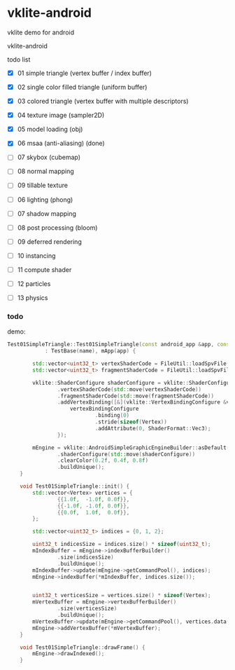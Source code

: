 # vklite-android
vklite demo for android

vklite-android

todo list

- [x] 01 simple triangle (vertex buffer / index buffer)


- [x] 02 single color filled triangle (uniform buffer)


- [x] 03 colored triangle (vertex buffer with multiple descriptors)

- [x] 04 texture image (sampler2D)

- [x] 05 model loading (obj)

- [x] 06 msaa (anti-aliasing) (done)

- [ ] 07 skybox (cubemap)

- [ ] 08 normal mapping

- [ ] 09 tillable texture

- [ ] 06 lighting (phong)

- [ ] 07 shadow mapping

- [ ] 08 post processing (bloom)

- [ ] 09 deferred rendering

- [ ] 10 instancing

- [ ] 11 compute shader

- [ ] 12 particles

- [ ] 13 physics



### todo

demo:

```C++
Test01SimpleTriangle::Test01SimpleTriangle(const android_app &app, const std::string &name)
            : TestBase(name), mApp(app) {

        std::vector<uint32_t> vertexShaderCode = FileUtil::loadSpvFile(mApp.activity->assetManager, "shaders/01_triangle.vert.spv");
        std::vector<uint32_t> fragmentShaderCode = FileUtil::loadSpvFile(mApp.activity->assetManager, "shaders/01_triangle.frag.spv");

        vklite::ShaderConfigure shaderConfigure = vklite::ShaderConfigure()
                .vertexShaderCode(std::move(vertexShaderCode))
                .fragmentShaderCode(std::move(fragmentShaderCode))
                .addVertexBinding([&](vklite::VertexBindingConfigure &vertexBindingConfigure) {
                    vertexBindingConfigure
                            .binding(0)
                            .stride(sizeof(Vertex))
                            .addAttribute(0, ShaderFormat::Vec3);
                });

        mEngine = vklite::AndroidSimpleGraphicEngineBuilder::asDefault(mApp.window)
                .shaderConfigure(std::move(shaderConfigure))
                .clearColor(0.2f, 0.4f, 0.8f)
                .buildUnique();
    }

    void Test01SimpleTriangle::init() {
        std::vector<Vertex> vertices = {
                {{1.0f,  -1.0f, 0.0f}},
                {{-1.0f, -1.0f, 0.0f}},
                {{0.0f,  1.0f,  0.0f}},
        };

        std::vector<uint32_t> indices = {0, 1, 2};

        uint32_t indicesSize = indices.size() * sizeof(uint32_t);
        mIndexBuffer = mEngine->indexBufferBuilder()
                .size(indicesSize)
                .buildUnique();
        mIndexBuffer->update(mEngine->getCommandPool(), indices);
        mEngine->indexBuffer(*mIndexBuffer, indices.size());


        uint32_t verticesSize = vertices.size() * sizeof(Vertex);
        mVertexBuffer = mEngine->vertexBufferBuilder()
                .size(verticesSize)
                .buildUnique();
        mVertexBuffer->update(mEngine->getCommandPool(), vertices.data(), verticesSize);
        mEngine->addVertexBuffer(*mVertexBuffer);
    }

    void Test01SimpleTriangle::drawFrame() {
        mEngine->drawIndexed();
    }
  
```



